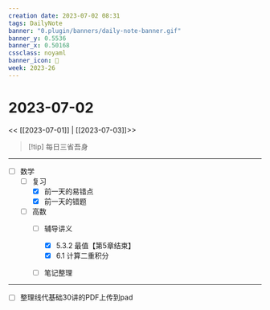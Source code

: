 ```yaml
---
creation date: 2023-07-02 08:31
tags: DailyNote
banner: "0.plugin/banners/daily-note-banner.gif"
banner_y: 0.5536
banner_x: 0.50168
cssclass: noyaml
banner_icon: 💌
week: 2023-26
---
```


# 2023-07-02

<< [[2023-07-01]] | [[2023-07-03]]>>


> [!tip] 每日三省吾身
> 

---

- [ ] 数学
	- [ ] 复习
		- [x] 前一天的易错点
		- [x] 前一天的错题
	- [ ] 高数
		- [ ] 辅导讲义
			- [x] 5.3.2 最值【第5章结束】
			- [x] 6.1 计算二重积分
		- [ ] 笔记整理


---

- [ ] 整理线代基础30讲的PDF上传到pad